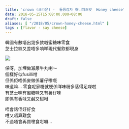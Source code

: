 ```yaml
---
title: 'crown (크라운) -  돌풍감자 허니치즈맛  Honey cheese'
date: 2018-05-15T15:08:00.000+08:00
draft: false
aliases: [ "/2018/05/crown-honey-cheese.html" ]
tags : [flavor - say cheese]
---
```


韓國有數唔出幾多款嘅蜜糖味零食  
芝士拉絲又差唔多响咩現代餐飲都現身  

![](/images/crownhoneycheese.jpg)

係呀，加埋做瀨尿牛丸喇～  
個樣好似fusilli咁  
但係佢唔係麥做係薯仔嚟嘅  
味道嘛... 零食呢家嘢就梗係咩味粉多落得足㗎啦  
有芝士味有蜜糖味又有薯仔味  
即係有香味又鹹又甜咁  
  
唔會話佢好好食  
咁又唔算難食  
不過唔會再買嚟食咁囉...